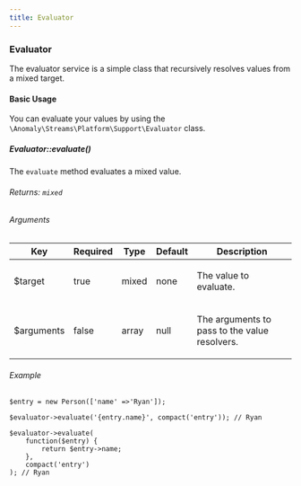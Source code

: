 ```yaml
---
title: Evaluator
---
```


### Evaluator

The evaluator service is a simple class that recursively resolves values from a mixed target.

#### Basic Usage

You can evaluate your values by using the `\Anomaly\Streams\Platform\Support\Evaluator` class.

##### Evaluator::evaluate()

The `evaluate` method evaluates a mixed value.

###### Returns: `mixed`

###### Arguments

<table class="table table-bordered table-striped">

<thead>

<tr>

<th>Key</th>

<th>Required</th>

<th>Type</th>

<th>Default</th>

<th>Description</th>

</tr>

</thead>

<tbody>

<tr>

<td>

$target

</td>

<td>

true

</td>

<td>

mixed

</td>

<td>

none

</td>

<td>

The value to evaluate.

</td>

</tr>

<tr>

<td>

$arguments

</td>

<td>

false

</td>

<td>

array

</td>

<td>

null

</td>

<td>

The arguments to pass to the value resolvers.

</td>

</tr>

</tbody>

</table>

###### Example

    $entry = new Person(['name' =>'Ryan']);

    $evaluator->evaluate('{entry.name}', compact('entry')); // Ryan

    $evaluator->evaluate(
        function($entry) {
            return $entry->name;
        },
        compact('entry')
    ); // Ryan
